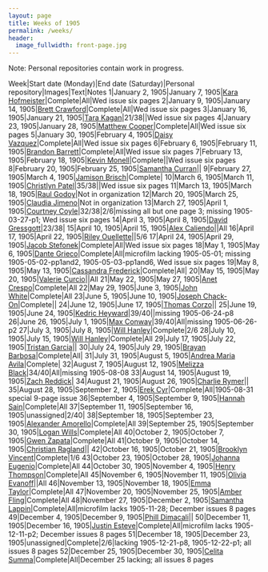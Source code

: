 ```yaml
---
layout: page
title: Weeks of 1905
permalink: /weeks/
header:
  image_fullwidth: front-page.jpg
---
```

Note: Personal repositories contain work in progress.

Week|Start date (Monday)|End date (Saturday)|Personal repository|Images|Text|Notes
1|January 2, 1905|January 7, 1905|[Kara Hofmeister](https://github.com/karahofmeister/dig-eg-gaz)|Complete|All|Wed issue six pages
2|January 9, 1905|January 14, 1905|[Brett Crawford](https://github.com/wbc13/dig-eg-gaz)|Complete|All|Wed issue six pages
3|January 16, 1905|January 21, 1905|[Tara Kagan](https://github.com/tkhagan/dig_eg)|21/38||Wed issue six pages
4|January 23, 1905|January 28, 1905|[Matthew Cooper](https://github.com/Mic15b/dig-eg-gaz)|Complete|All|Wed issue six pages
5|January 30, 1905|February 4, 1905|[Daisy Vazquez](https://github.com/dvazquez703/dig-eg-gaz)|Complete|All|Wed issue six pages
6|February 6, 1905|February 11, 1905|[Brandon Barrett](https://github.com/bcb14g/dig-eg-gaz)|Complete|All|Wed issue six pages
7|February 13, 1905|February 18, 1905|[Kevin Monell](https://github.com/knm15e/dig-eg-gaz)|Complete||Wed issue six pages
8|February 20, 1905|February 25, 1905|[Samantha Curran](https://github.com/samrcurran/dig-eg-gaz)||
9|February 27, 1905|March 4, 1905|[Jamison Brisch](https://github.com/jbrisch19/dig-eg-gaz)|Complete|
10|March 6, 1905|March 11, 1905|[Christlyn Patel](https://github.com/cpp15c/dig-eg-gaz)|35/38||Wed issue six pages
11|March 13, 1905|March 18, 1905|[Raul Godoy]()|Not in organization
12|March 20, 1905|March 25, 1905|[Claudia Jimeno](https://github.com/cjimeno)|Not in organization
13|March 27, 1905|April 1, 1905|[Courtney Coyle](https://github.com/courtneyelon)|32/38|2/6|missing all but one page 3; missing 1905-03-27-p1; Wed issue six pages
14|April 3, 1905|April 8, 1905|[David Gressgott](https://github.com/djdaviedave/dig-eg-gaz)|23/38|
15|April 10, 1905|April 15, 1905|[Alex Caliendo](https://github.com/RGOODY3210/dig-eg-gaz)||All
16|April 17, 1905|April 22, 1905|[Riley Ouellette](https://github.com/rouellette07/dig-eg-gaz)||5/6
17|April 24, 1905|April 29, 1905|[Jacob Stefonek](https://github.com/JacobStefonek/dig-eg-gaz)|Complete|All|Wed issue six pages
18|May 1, 1905|May 6, 1905|[Dante Grieco](https://github.com/dgg15/dig-eg-gaz)|Complete|All|microfilm lacking 1905-05-01; missing 1905-05-02-pp1and2, 1905-05-03-pp1and6, Wed issue six pages
19|May 8, 1905|May 13, 1905|[Cassandra Frederick](https://github.com/caf15b)|Complete|All|
20|May 15, 1905|May 20, 1905|[Valerie Curcio](https://github.com/valeriecurcio)||All
21|May 22, 1905|May 27, 1905|[Anet Crespo](https://github.com/ac15at/dig-eg-gaz)|Complete|All
22|May 29, 1905|June 3, 1905|[John White](https://github.com/jcw3/dig-eg-gaz)|Complete|All
23|June 5, 1905|June 10, 1905|[Joseph Chack-On](https://github.com/jochack/dig-eg-gaz)|Complete||
24|June 12, 1905|June 17, 1905|[Thomas Corzo](https://github.com/ThomasC24)||
25|June 19, 1905|June 24, 1905|[Kedric Heyward](https://github.com/Kheyward/dig-eg-gaz)|39/40||missing 1905-06-24-p8
26|June 26, 1905|July 1, 1905|[Max Conway](https://github.com/maxconwayfsu/dig-eg-gaz)|39/40|All|missing 1905-06-26-p2
27|July 3, 1905|July 8, 1905|[Will Hanley](https://github.com/whanley/digital-Egyptian-Gazette/tree/master/my-content)|Complete|2/6
28|July 10, 1905|July 15, 1905|[Will Hanley](https://github.com/whanley/digital-Egyptian-Gazette/tree/master/my-content)|Complete|All
29|July 17, 1905|July 22, 1905|[Tristan Garcia](https://github.com/tcg15)||
30|July 24, 1905|July 29, 1905|[Brayan Barbosa](https://github.com/brayanbar/dig-eg-gaz)|Complete|All|
31|July 31, 1905|August 5, 1905|[Andrea Maria Avila](https://github.com/ama15m)|Complete|
32|August 7, 1905|August 12, 1905|[Melizza Black](https://github.com/MelizzaBlack/dig-eg-gaz)|34/40|All|missing 1905-08-08
33|August 14, 1905|August 19, 1905|[Zach Reddick](https://github.com/znr13)|
34|August 21, 1905|August 26, 1905|[Charlie Rymer](https://github.com/crymer)||
35|August 28, 1905|September 2, 1905|[Erek Cyr](https://github.com/ErekCyr/dig-eg-gaz)|Complete|All|1905-08-31 special 9-page issue
36|September 4, 1905|September 9, 1905|[Hannah Sain](https://github.com/hds15b/dig-eg-gaz)|Complete|All
37|September 11, 1905|September 16, 1905|unassigned|2/40|
38|September 18, 1905|September 23, 1905|[Alexander Amorello](https://github.com/AlexanderOlleroma/Dig_eg_gaz)|Complete|All
39|September 25, 1905|September 30, 1905|[Logan Wills](https://github.com/lcw16b/dig-eg-gaz)|Complete|All
40|October 2, 1905|October 7, 1905|[Gwen Zapata](https://github.com/Lionex/dig-eg-gaz)|Complete|All
41|October 9, 1905|October 14, 1905|[Christian Ragland](https://github.com/christianragland/dig-eg-gaz)||
42|October 16, 1905|October 21, 1905|[Brooklyn Vincent](https://github.com/bjv15/dig-eg-gaz)|Complete|1/6
43|October 23, 1905|October 28, 1905|[Johanna Eugenio](https://github.com/jhannaeugenio/dig-eg-gaz)|Complete|All
44|October 30, 1905|November 4, 1905|[Henry Thompson](https://github.com/Hat15/Dig-eg-gaz)|Complete|All
45|November 6, 1905|November 11, 1905|[Olivia Evanoff](https://github.com/oliviaevanoff)||All
46|November 13, 1905|November 18, 1905|[Emma Taylor](https://github.com/ekt16/dig-eg-gaz)|Complete|All
47|November 20, 1905|November 25, 1905|[Amber Fling](https://github.com/alf15c/dig-eg-gaz)|Complete|All
48|November 27, 1905|December 2, 1905|[Samantha Lappin](https://github.com/Fibinocci1123/Dig-eg-gaz)|Complete|All|microfilm lacks 1905-11-28; December issues 8 pages
49|December 4, 1905|December 9, 1905|[Phill Dimacali](https://github.com/phillpd96)||
50|December 11, 1905|December 16, 1905|[Justin Esteve](https://github.com/jesteve3/dig-eg-gaz)|Complete|All|microfilm lacks 1905-12-11-p2; December issues 8 pages
51|December 18, 1905|December 23, 1905|unassigned|Complete|2/6|lacking 1905-12-21-p8, 1905-12-22-p1; all issues 8 pages
52|December 25, 1905|December 30, 1905|[Celita Summa](https://github.com/CelitaS/dig-eg-gaz)|Complete|All|December 25 lacking; all issues 8 pages
